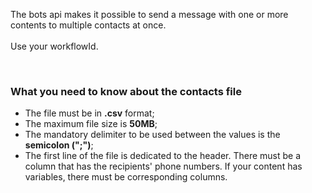 The bots api makes it possible to send a message with one or more contents to multiple contacts at once.
<br/><br/>
Use your workflowId.

<br/>

### What you need to know about the contacts file

* The file must be in **.csv** format;
* The maximum file size is **50MB**;
* The mandatory delimiter to be used between the values ​​is the **semicolon (";")**;
* The first line of the file is dedicated to the header. There must be a column that has the recipients' phone numbers. If your content has variables, there must be corresponding columns.
